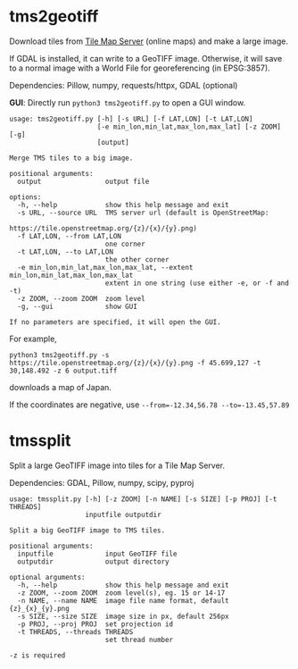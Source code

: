 # tms2geotiff
Download tiles from [Tile Map Server](https://wiki.openstreetmap.org/wiki/Slippy_map_tilenames) (online maps) and make a large image.

If GDAL is installed, it can write to a GeoTIFF image.
Otherwise, it will save to a normal image with a World File for georeferencing (in EPSG:3857).

Dependencies: Pillow, numpy, requests/httpx, GDAL (optional)

**GUI**: Directly run `python3 tms2geotiff.py` to open a GUI window.

    usage: tms2geotiff.py [-h] [-s URL] [-f LAT,LON] [-t LAT,LON]
                          [-e min_lon,min_lat,max_lon,max_lat] [-z ZOOM] [-g]
                          [output]

    Merge TMS tiles to a big image.

    positional arguments:
      output                output file

    options:
      -h, --help            show this help message and exit
      -s URL, --source URL  TMS server url (default is OpenStreetMap:
                            https://tile.openstreetmap.org/{z}/{x}/{y}.png)
      -f LAT,LON, --from LAT,LON
                            one corner
      -t LAT,LON, --to LAT,LON
                            the other corner
      -e min_lon,min_lat,max_lon,max_lat, --extent min_lon,min_lat,max_lon,max_lat
                            extent in one string (use either -e, or -f and -t)
      -z ZOOM, --zoom ZOOM  zoom level
      -g, --gui             show GUI

    If no parameters are specified, it will open the GUI.

For example,

    python3 tms2geotiff.py -s https://tile.openstreetmap.org/{z}/{x}/{y}.png -f 45.699,127 -t 30,148.492 -z 6 output.tiff

downloads a map of Japan.

If the coordinates are negative, use `--from=-12.34,56.78 --to=-13.45,57.89`


# tmssplit
Split a large GeoTIFF image into tiles for a Tile Map Server.

Dependencies: GDAL, Pillow, numpy, scipy, pyproj

    usage: tmssplit.py [-h] [-z ZOOM] [-n NAME] [-s SIZE] [-p PROJ] [-t THREADS]
                       inputfile outputdir

    Split a big GeoTIFF image to TMS tiles.

    positional arguments:
      inputfile             input GeoTIFF file
      outputdir             output directory

    optional arguments:
      -h, --help            show this help message and exit
      -z ZOOM, --zoom ZOOM  zoom level(s), eg. 15 or 14-17
      -n NAME, --name NAME  image file name format, default {z}_{x}_{y}.png
      -s SIZE, --size SIZE  image size in px, default 256px
      -p PROJ, --proj PROJ  set projection id
      -t THREADS, --threads THREADS
                            set thread number

    -z is required

